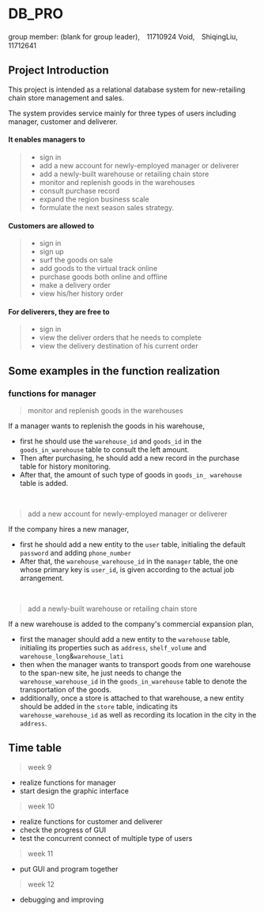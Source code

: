 # DB_PRO  

group member: (blank for group leader),　11710924 Void,　ShiqingLiu,　11712641
<br/>

## Project Introduction  

This project is intended as a relational database system for new-retailing chain store management and sales.  

The system provides service mainly for three types of users including manager, customer and deliverer.  

#### It enables managers to
>* sign in
>* add a new account for newly-employed manager or deliverer
>* add a newly-built warehouse or retailing chain store
>* monitor and replenish goods in the warehouses
>* consult purchase record
>* expand the region business scale
>* formulate the next season sales strategy.  

#### Customers are allowed to
>* sign in
>* sign up
>* surf the goods on sale
>* add goods to the virtual track online
>* purchase goods both online and offline
>* make a delivery order
>* view his/her history order  

#### For deliverers, they are free to
>* sign in
>* view the deliver orders that he needs to complete
>* view the delivery destination of his current order  

## Some examples in the function realization  

### functions for manager
>monitor and replenish goods in the warehouses  

If a manager wants to replenish the goods in his warehouse,  
* first he should use the `warehouse_id` and `goods_id` in the `goods_in_warehouse` table to consult the left amount.  
* Then after purchasing, he should add a new record in the purchase table for history monitoring.  
* After that, the amount of such type of goods in `goods_in_ warehouse` table is added.  

<br/>

>add a new account for newly-employed manager or deliverer  

If the company hires a new manager,  

* first he should add a new entity to the `user` table, initialing the default `password` and adding `phone_number`  
* After that, the `warehouse_warehouse_id` in the `manager` table, the one whose primary key is `user_id`, is given according to the actual job arrangement.  

<br/>

>add a newly-built warehouse or retailing chain store  

If a new warehouse is added to the company's commercial expansion plan,  

* first the manager should add a new entity to the `warehouse` table, initialing its properties such as `address`, `shelf_volume` and `warehouse_long`&`warehouse_lati`  
* then when the manager wants to transport goods from one warehouse to the span-new site, he just needs to change the `warehouse_warehouse_id` in the `goods_in_warehouse` table to denote the transportation of the goods.  
* additionally, once a store is attached to that warehouse, a new entity should be added in the `store` table, indicating its `warehouse_warehouse_id` as well as recording  its location in the city in the `address`.  

## Time table

>week 9  

* realize functions for manager
* start design the graphic interface

>week 10  

* realize functions for customer and deliverer
* check the progress of GUI
* test the concurrent connect of multiple type of users

>week 11  

* put GUI and program together

>week 12  

* debugging and improving
